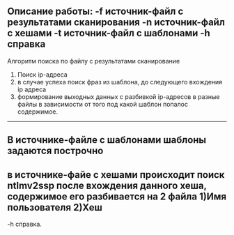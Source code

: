 Описание работы:
-f источник-файл с результатами сканирования
-n источник-файл с хешами 
-t источник-файл с шаблонами
-h справка
------------------------------------------------
Алгоритм поиска по файлу с результатами сканирование
1) Поиск ip-адреса
2) в случае успеха поиск фраз из шаблона, до следующего вхождения ip адреса
3) формирование выходных данных с разбивкой ip-адресов в разные файлы в зависимости от того под какой шаблон попалос содержимое.
------------------------------------------------
В источнике-файле с шаблонами шаблоны задаются построчно
------------------------------------------------
в источнике-файе с хешами  происходит поиск ntlmv2ssp после вхождения данного хеша, содержимое его разбивается на 2 файла 1)Имя пользователя 2)Хеш
------------------------------------------------
-h справка.
